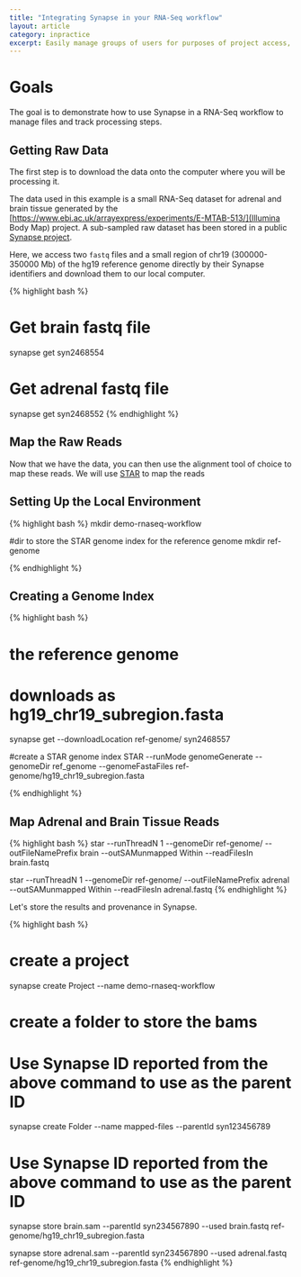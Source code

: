 ```yaml
---
title: "Integrating Synapse in your RNA-Seq workflow"
layout: article
category: inpractice
excerpt: Easily manage groups of users for purposes of project access, communication, and challenges by forming teams.  
---
```


# Goals

The goal is to demonstrate how to use Synapse in a RNA-Seq workflow to manage files and track processing steps.

## Getting Raw Data
The first step is to download the data onto the computer where you will be processing it.

The data used in this example is a small RNA-Seq dataset for adrenal and brain tissue generated by the [https://www.ebi.ac.uk/arrayexpress/experiments/E-MTAB-513/](Illumina Body Map) project. A sub-sampled raw dataset has been stored in a public [Synapse project](https://www.synapse.org/#!Synapse:syn2468548/files/).

Here, we access two `fastq` files and a small region of chr19 (300000-350000 Mb) of the hg19 reference genome directly by their Synapse identifiers and download them to our local computer.

{% highlight bash %}
# Get brain fastq file
synapse get syn2468554

# Get adrenal fastq file
synapse get syn2468552
{% endhighlight %}


## Map the Raw Reads
Now that we have the data, you can then use the alignment tool of choice to map these reads. We will use [STAR](http://bioinformatics.oxfordjournals.org/content/early/2012/10/25/bioinformatics.bts635) to map the reads

## Setting Up the Local Environment

{% highlight bash %}
mkdir demo-rnaseq-workflow

#dir to store the STAR genome index for the reference genome
mkdir ref-genome

{% endhighlight %}

## Creating a Genome Index

{% highlight bash %}

# the reference genome
# downloads as hg19_chr19_subregion.fasta
synapse get --downloadLocation ref-genome/ syn2468557

#create a STAR genome index
STAR --runMode genomeGenerate --genomeDir ref_genome --genomeFastaFiles ref-genome/hg19\_chr19\_subregion.fasta

{% endhighlight %}

## Map Adrenal and Brain Tissue Reads

{% highlight bash %}
star --runThreadN 1 --genomeDir ref-genome/ --outFileNamePrefix brain --outSAMunmapped Within --readFilesIn brain.fastq

star --runThreadN 1 --genomeDir ref-genome/ --outFileNamePrefix adrenal --outSAMunmapped Within --readFilesIn adrenal.fastq
{% endhighlight %}

Let's store the results and provenance in Synapse.

{% highlight bash %}
# create a project
synapse create Project --name demo-rnaseq-workflow

# create a folder to store the bams
# Use Synapse ID reported from the above command to use as the parent ID
synapse create Folder --name mapped-files --parentId syn123456789

# Use Synapse ID reported from the above command to use as the parent ID
synapse store brain.sam --parentId syn234567890 --used brain.fastq ref-genome/hg19\_chr19\_subregion.fasta

synapse store adrenal.sam --parentId syn234567890 --used adrenal.fastq ref-genome/hg19\_chr19\_subregion.fasta
{% endhighlight %}
